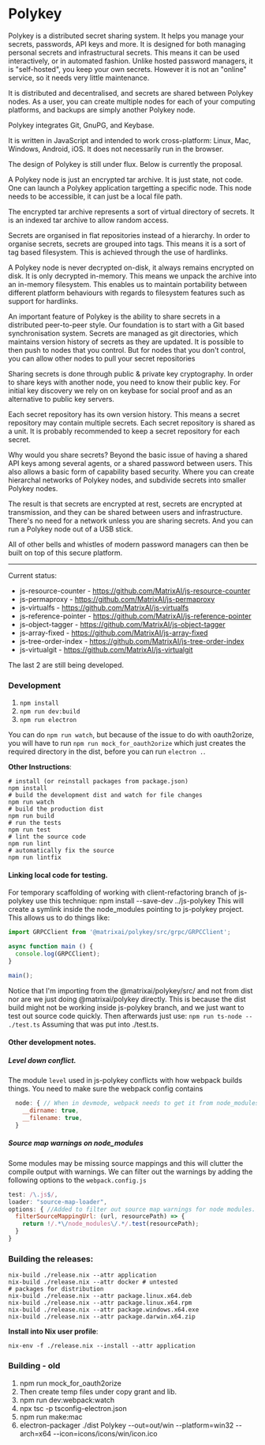 # Polykey

Polykey is a distributed secret sharing system. It helps you manage your
secrets, passwords, API keys and more. It is designed for both managing
personal secrets and infrastructural secrets. This means it can be used
interactively, or in automated fashion. Unlike hosted password managers,
it is "self-hosted", you keep your own secrets. However it is not an
"online" service, so it needs very little maintenance.

It is distributed and decentralised, and secrets are shared between
Polykey nodes. As a user, you can create multiple nodes for each of your
computing platforms, and backups are simply another Polykey node.

Polykey integrates Git, GnuPG, and Keybase.

It is written in JavaScript and intended to work cross-platform: Linux,
Mac, Windows, Android, iOS. It does not necessarily run in the browser.

The design of Polykey is still under flux. Below is currently the
proposal.

A Polykey node is just an encrypted tar archive. It is just state, not
code. One can launch a Polykey application targetting a specific node.
This node needs to be accessible, it can just be a local file path.

The encrypted tar archive represents a sort of virtual directory of
secrets. It is an indexed tar archive to allow random access.

Secrets are organised in flat repositories instead of a hierarchy. In order
to organise secrets, secrets are grouped into tags. This means it is
a sort of tag based filesystem. This is achieved through the use of
hardlinks.

A Polykey node is never decrypted on-disk, it always remains encrypted
on disk. It is only decrypted in-memory. This means we unpack the
archive into an in-memory filesystem. This enables us to maintain
portability between different platform behaviours with regards to
filesystem features such as support for hardlinks.

An important feature of Polykey is the ability to share secrets in a
distributed peer-to-peer style. Our foundation is to start with
a Git based synchronisation system. Secrets are managed as git
directories, which maintains version history of secrets as they
are updated. It is possible to then push to nodes that you control.
But for nodes that you don't control, you can allow other nodes to
pull your secret repositories

Sharing secrets is done through public & private key cryptography.
In order to share keys with another node, you need to know their
public key. For initial key discovery we rely on on keybase for
social proof and as an alternative to public key servers.

Each secret repository has its own version history. This means a
secret repository may contain multiple secrets. Each secret repository
is shared as a unit. It is probably recommended to keep a secret
repository for each secret.

Why would you share secrets? Beyond the basic issue of having a shared
API keys among several agents, or a shared password between users.
This also allows a basic form of capability based security. Where you
can create hierarchal networks of Polykey nodes, and subdivide secrets
into smaller Polykey nodes.

The result is that secrets are encrypted at rest, secrets are encrypted
at transmission, and they can be shared between users and infrastructure.
There's no need for a network unless you are sharing secrets. And you can
run a Polykey node out of a USB stick.

All of other bells and whistles of modern password managers can then be
built on top of this secure platform.

---

Current status:

* js-resource-counter - https://github.com/MatrixAI/js-resource-counter
* js-permaproxy - https://github.com/MatrixAI/js-permaproxy
* js-virtualfs - https://github.com/MatrixAI/js-virtualfs
* js-reference-pointer - https://github.com/MatrixAI/js-reference-pointer
* js-object-tagger - https://github.com/MatrixAI/js-object-tagger
* js-array-fixed - https://github.com/MatrixAI/js-array-fixed
* js-tree-order-index - https://github.com/MatrixAI/js-tree-order-index
* js-virtualgit - https://github.com/MatrixAI/js-virtualgit

The last 2 are still being developed.


### Development
1. `npm install`
2. `npm run dev:build`
3. `npm run electron`

You can do `npm run watch`, but because of the issue to do with oauth2orize, you will have to run `npm run mock_for_oauth2orize` which just creates the required directory in the dist, before you can run `electron .`.

**Other Instructions**:
```
# install (or reinstall packages from package.json)
npm install
# build the development dist and watch for file changes
npm run watch
# build the production dist
npm run build
# run the tests
npm run test
# lint the source code
npm run lint
# automatically fix the source
npm run lintfix
```

#### Linking local code for testing.
For temporary scaffolding of working with client-refactoring branch of js-polykey use this technique:
npm install --save-dev ../js-polykey
This will create a symlink inside the node_modules pointing to js-polykey project.
This allows us to do things like:
```ts
import GRPCClient from '@matrixai/polykey/src/grpc/GRPCClient';

async function main () {
  console.log(GRPCClient);
}

main();
```

Notice that I'm importing from the @matrixai/polykey/src/ and not from dist nor are we just doing @matrixai/polykey directly.
This is because the dist build might not be working inside js-polykey branch, and we just want to test out source code quickly.
Then afterwards just use:
`npm run ts-node -- ./test.ts`
Assuming that was put into ./test.ts.

#### Other development notes.
##### Level down conflict.
The module `level` used in js-polykey conflicts with how webpack builds things.
You need to make sure the webpack config contains
```js
  node: { // When in devmode, webpack needs to get it from node_modules
    __dirname: true,
    __filename: true,
  }
```

##### Source map warnings on node_modules
Some modules may be missing source mappings and this will clutter the compile output with warnings.
We can filter out the warnings by adding the following options to the `webpack.config.js`
```js
test: /\.js$/,
loader: "source-map-loader",
options: { //Added to filter out source map warnings for node modules.
  filterSourceMappingUrl: (url, resourcePath) => {
    return !/.*\/node_modules\/.*/.test(resourcePath);
  }
}
```

### Building the releases:
```
nix-build ./release.nix --attr application
nix-build ./release.nix --attr docker # untested
# packages for distribution
nix-build ./release.nix --attr package.linux.x64.deb
nix-build ./release.nix --attr package.linux.x64.rpm
nix-build ./release.nix --attr package.windows.x64.exe
nix-build ./release.nix --attr package.darwin.x64.zip
```

**Install into Nix user profile**:
```
nix-env -f ./release.nix --install --attr application
```



### Building - old
1. npm run mock_for_oauth2orize
2. Then create temp files under copy grant and lib.
3. npm run dev:webpack:watch
4. npx tsc -p tsconfig-electron.json
5. npm run make:mac
6. electron-packager ./dist Polykey --out=out/win --platform=win32 --arch=x64 --icon=icons/icons/win/icon.ico
